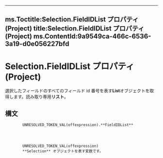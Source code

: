 

---
ms.Toctitle:Selection.FieldIDList プロパティ (Project)
title:Selection.FieldIDList プロパティ (Project)
ms.ContentId:9a9549ca-466c-6536-3a19-d0e056227bfd
---
# Selection.FieldIDList プロパティ (Project)




選択したフィールドのすべてのフィールド id 番号を表す**List**オブジェクトを取得します。読み取り専用**リスト**。

## 構文

            UNRESOLVED_TOKEN_VAL(offexpression).**FieldIDList**




            UNRESOLVED_TOKEN_VAL(offexpression)
            **Selection** オブジェクトを表す変数です。




